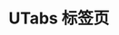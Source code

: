 # UTabs 标签页

<u-h2-tabs router>
    <u-h2-tab title="基础示例" to="/components/u-tabs/examples"></u-h2-tab>
    <u-h2-tab title="API" to="/components/u-tabs/api"></u-h2-tab>
</u-h2-tabs>

<router-view></router-view>
